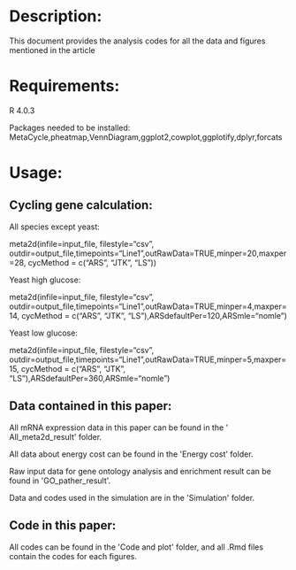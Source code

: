 Description:
===
This document provides the analysis codes for all the data and figures mentioned in the article

Requirements:
===
R 4.0.3

Packages needed to be installed: MetaCycle,pheatmap,VennDiagram,ggplot2,cowplot,ggplotify,dplyr,forcats

Usage:
===
Cycling gene calculation: 
---
All species except yeast:

meta2d(infile=input_file, filestyle=“csv”, outdir=output_file,timepoints=“Line1”,outRawData=TRUE,minper=20,maxper=28, cycMethod = c(“ARS”, “JTK”, “LS”))

Yeast high glucose:

meta2d(infile=input_file, filestyle=“csv”, outdir=output_file,timepoints=“Line1”,outRawData=TRUE,minper=4,maxper=14, cycMethod = c(“ARS”, “JTK”, “LS”),ARSdefaultPer=120,ARSmle=“nomle”)

Yeast low glucose:

meta2d(infile=input_file, filestyle=“csv”, outdir=output_file,timepoints=“Line1”,outRawData=TRUE,minper=5,maxper=15, cycMethod = c(“ARS”, “JTK”, “LS”),ARSdefaultPer=360,ARSmle=“nomle”)

 
Data contained in this paper:
---
All mRNA expression data in this paper can be found in the ' All_meta2d_result' folder.

All data about energy cost can be found in the 'Energy cost' folder.

Raw input data for gene ontology analysis and enrichment result can be found in  'GO_pather_result'.

Data and codes used in the simulation are in the 'Simulation' folder.

Code in this paper:
---
All codes can be found in the 'Code and plot' folder, and all .Rmd files contain the codes for each figures.
